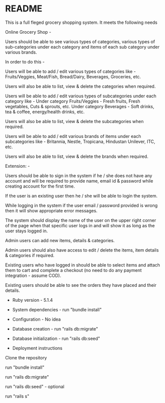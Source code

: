 # README

This is a full fleged grocery shopping system. It meets the following needs 

Online Grocery Shop -

Users should be able to see various types of categories, various types of sub-categories under each category and items of each sub category under various brands.

In order to do this -

Users will be able to add / edit various types of categories like - Fruits/Veggies, Meat/Fish, Bread/Dairy, Beverages, Groceries, etc.

Users will also be able to list, view & delete the categories when required.

Users will be able to add / edit various types of subcategories under each category like - Under category Fruits/Veggies - Fresh fruits, Fresh vegetables, Cuts & sprouts, etc.
           Under category Beverages - Soft drinks, tea & coffee, energy/health drinks, etc.

Users will also be able to list, view & delete the subcategories when required.

Users will be able to add / edit various brands of items under each subcategories like - Britannia, Nestle, Tropicana, Hindustan Unilever, ITC, etc.

Users will also be able to list, view & delete the brands when required.

Extension: - 

Users should be able to sign in the system if he / she does not have any account and will be required to provide name, email id & password while creating account for the first time.

If the user is an existing user then he / she will be able to login the system.

While logging in the system if the user email / password provided is wrong then it will show appropriate error messages.

The system should display the name of the user on the upper right corner of the page when that specific user logs in and will show it as long as the user stays logged in.

Admin users can add new items, details & categories.

Admin users should also have access to edit / delete the items, item details & categories if required.

Existing users who have logged in should be able to select items and attach them to cart and complete a checkout (no need to do any payment integration - assume COD).

Existing users should be able to see the orders they have placed and their details.



* Ruby version - 5.1.4

* System dependencies - run "bundle install" 

* Configuration - No idea 

* Database creation - run "rails db:migrate"

* Database initialization - run "rails db:seed"

* Deployment instructions

Clone the repository

run "bundle install"

run "rails db:migrate"

run "rails db:seed" - optional

run "rails s"
